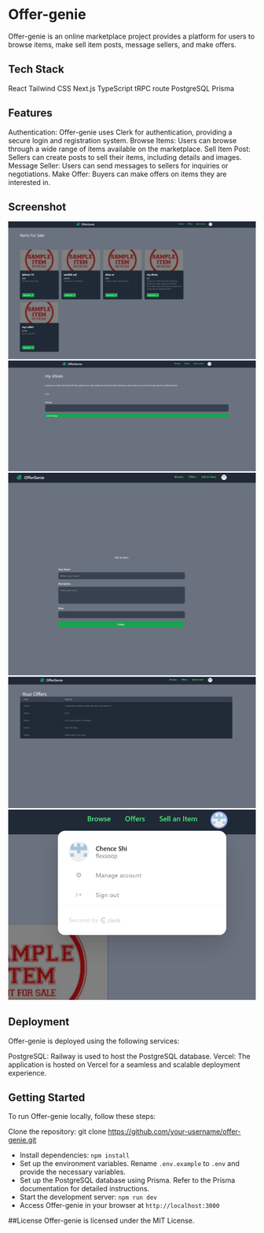 # Offer-genie

Offer-genie is an online marketplace project provides a platform for users to browse items, make sell item posts, message sellers, and make offers. 

## Tech Stack
React
Tailwind CSS
Next.js
TypeScript
tRPC route
PostgreSQL
Prisma

## Features
Authentication: Offer-genie uses Clerk for authentication, providing a secure login and registration system.
Browse Items: Users can browse through a wide range of items available on the marketplace.
Sell Item Post: Sellers can create posts to sell their items, including details and images.
Message Seller: Users can send messages to sellers for inquiries or negotiations.
Make Offer: Buyers can make offers on items they are interested in.

## Screenshot
![main](screenshot/main.png)
![detail](screenshot/detail.png)
![sell](screenshot/sell.png)
![offer](screenshot/offer.png)
![auth](screenshot/auth.png)
## Deployment
Offer-genie is deployed using the following services:

PostgreSQL: Railway is used to host the PostgreSQL database.
Vercel: The application is hosted on Vercel for a seamless and scalable deployment experience.
## Getting Started
To run Offer-genie locally, follow these steps:

Clone the repository: git clone https://github.com/your-username/offer-genie.git
- Install dependencies: `npm install`
- Set up the environment variables. Rename `.env.example` to `.env` and provide the necessary variables.
- Set up the PostgreSQL database using Prisma. Refer to the Prisma documentation for detailed instructions.
- Start the development server: `npm run dev`
- Access Offer-genie in your browser at `http://localhost:3000`

##License
Offer-genie is licensed under the MIT License.
